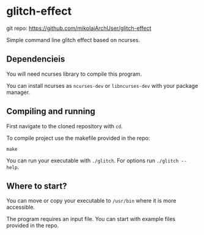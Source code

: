 # glitch-effect
git repo: https://github.com/mikolajArchUser/glitch-effect

Simple command line glitch effect based on ncurses.

## Dependencieis
You will need ncurses library to compile this program. 

You can install ncurses as `ncurses-dev` or `libncurses-dev` with your package manager.

## Compiling and running
First navigate to the cloned repository with `cd`.

To compile project use the makefile provided in the repo:

```
make
```

You can run your executable with `./glitch`.
For options run `./glitch --help`.

## Where to start?
You can move or copy your executable to `/usr/bin` where it is more accessible.

The program requires an input file. You can start with example files provided in the repo.
